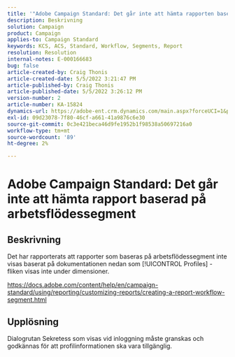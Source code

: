 ```yaml
---
title: '"Adobe Campaign Standard: Det går inte att hämta rapporten baserat på arbetsflödessegmentens'
description: Beskrivning
solution: Campaign
product: Campaign
applies-to: Campaign Standard
keywords: KCS, ACS, Standard, Workflow, Segments, Report
resolution: Resolution
internal-notes: E-000166683
bug: false
article-created-by: Craig Thonis
article-created-date: 5/5/2022 3:21:47 PM
article-published-by: Craig Thonis
article-published-date: 5/5/2022 3:26:12 PM
version-number: 2
article-number: KA-15824
dynamics-url: https://adobe-ent.crm.dynamics.com/main.aspx?forceUCI=1&pagetype=entityrecord&etn=knowledgearticle&id=9599cb0f-87cc-ec11-a7b5-6045bd00d995
exl-id: 09d23078-7f80-46cf-a661-41a9876c6e30
source-git-commit: 0c3e421beca46d9fe1952b1f98538a50697216a0
workflow-type: tm+mt
source-wordcount: '89'
ht-degree: 2%

---
```


# Adobe Campaign Standard: Det går inte att hämta rapport baserad på arbetsflödessegment

## Beskrivning


Det har rapporterats att rapporter som baseras på arbetsflödessegment inte visas baserat på dokumentationen nedan som [!UICONTROL Profiles] -fliken visas inte under dimensioner.

https://docs.adobe.com/content/help/en/campaign-standard/using/reporting/customizing-reports/creating-a-report-workflow-segment.html


## Upplösning


Dialogrutan Sekretess som visas vid inloggning måste granskas och godkännas för att profilinformationen ska vara tillgänglig.
